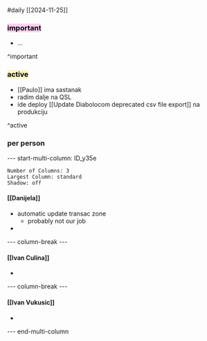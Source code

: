 #daily
[[2024-11-25]]

### <mark style="background: #FFB8EBA6;">important</mark>
- ...

^important

### <mark style="background: #FFF3A3A6;">active</mark>
- [[Paulo]] ima sastanak
- radim dalje na QSL
- ide deploy [[Update Diabolocom deprecated csv file export]] na produkciju

^active

### per person

--- start-multi-column: ID_y35e
```column-settings
Number of Columns: 3
Largest Column: standard
Shadow: off 
```

#### [[Danijela]]
- automatic update transac zone
	- probably not our job
- 

--- column-break ---

#### [[Ivan Culina]]

- 

--- column-break ---

#### [[Ivan Vukusic]]

- 

--- end-multi-column
